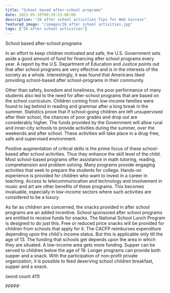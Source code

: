 ```yaml
---
title: "School based after-school programs"
date: 2021-05-10T00:29:53-08:00
description: "26 after school activities Tips for Web Success"
featured_image: "/images/26 after school activities.jpg"
tags: ["26 after school activities"]
---
```


School based after-school programs

In an effort to keep children motivated and safe, the U.S. Government
sets aside a good amount of fund for financing after school programs every 
year. A report by the U.S. Department of Education and Justice points out 
that after school programs are very effective and is in the interests of 
the society as a whole. Interestingly, it was found that Americans liked 
providing school-based after school-programs in their community.

Other than safety, boredom and loneliness, the poor performance of many 
students also led to the need for after-school programs that are based on 
the school curriculum. Children coming from low-income families were found 
to lag behind in reading and grammar after a long break in the summer. 
Statistics prove that if school-going children are left unsupervised after 
their school, the chances of poor grades and drop out are considerably 
higher. The funds provided by the Government will allow rural and 
inner-city schools to provide activities during the summer, over the 
weekends and after school. These activities will take place in a 
drug-free, safe and supervised environment.

Positive augmentation of critical skills is the prime focus of these 
school-based after school activities. Thus they enhance the skill level of 
the child. Most school-based programs offer assistance in math tutoring, 
reading, comprehension and problem solving. Many programs provide engaging 
activities that seek to prepare the students for college. Hands-on 
experience is provided for children who want to invest in a career in 
teaching. Access to telecommunication and technology and involvement in 
music and art are other benefits of these programs. This becomes 
invaluable, especially in low-income sectors where such activities are 
considered to be a luxury. 

As far as children are concerned, the snacks provided in after school 
programs are an added incentive. School sponsored after school programs 
are entitled to receive funds for snacks. The National School Lunch 
Program is designed to do just this. Free or reduced price snacks will be 
provided for children from schools that apply for it. The CACFP reimburses 
expenditure depending upon the child's income status. But this is 
applicable only till the age of 13. The funding that schools get depends 
upon the area in which they are situated. A low-income area gets more 
funding. Supper can be served to children below the age of 19. Longer 
programs can provide both supper and a snack. With the participation of 
non-profit private organization, it is possible to feed deserving school 
children breakfast, supper and a snack.

(word count 411)

PPPPP
